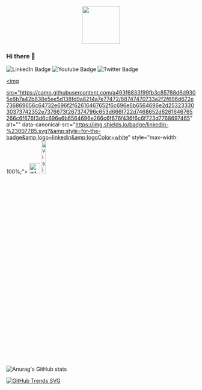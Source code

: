 <div id="header" align="center">
  <img src="https://media.giphy.com/media/M9gbBd9nbDrOTu1Mqx/giphy.gif" width="100"/>
</div>

### Hi there 👋

  <img src="https://img.shields.io/badge/LinkedIn-blue?style=for-the-badge&logo=linkedin&logoColor=white" alt="LinkedIn Badge"/>
  <img src="https://img.shields.io/badge/YouTube-red?style=for-the-badge&logo=youtube&logoColor=white" alt="Youtube Badge"/>
  <img src="https://img.shields.io/badge/Twitter-blue?style=for-the-badge&logo=twitter&logoColor=white" alt="Twitter Badge"/>
 
 
<a href="https://www.linkedin.com/in/nazifaltintas/" rel="nofollow"><img <div id="badges"></div>src="https://camo.githubusercontent.com/a493f6833f99fb3c85788d6d9305e6b7a42b838e5ee5d138fd9a8214a7e77472/68747470733a2f2f696d672e736869656c64732e696f2f62616467652f6c696e6b6564696e2d2532333030373742352e7376673f267374796c653d666f722d7468652d6261646765266c6f676f3d6c696e6b6564696e266c6f676f436f6c6f723d7768697465" alt="" data-canonical-src="https://img.shields.io/badge/linkedin-%230077B5.svg?&amp;style=for-the-badge&amp;logo=linkedin&amp;logoColor=white" style="max-width: 100%;"></a>
<a href="https://github.com/NazifAltintas/" rel="nofollow"> <img src="https://user-images.githubusercontent.com/94930605/160260064-ff3aa908-cbfd-4350-ab28-a26a0b7a1819.png" alt="github_pages" height="28.5" style="max-width: 100%;"></a>
<a target="_blank" rel="noopener noreferrer nofollow" href="https://camo.githubusercontent.com/471614536f7bf176433b502d17f9f8297ddf9d19c5d345bb659211621bf8875a/68747470733a2f2f6b6f6d617265762e636f6d2f67687076632f3f757365726e616d653d6564612d636c61727573776179"><img src="https://camo.githubusercontent.com/471614536f7bf176433b502d17f9f8297ddf9d19c5d345bb659211621bf8875a/68747470733a2f2f6b6f6d617265762e636f6d2f67687076632f3f757365726e616d653d6564612d636c61727573776179" alt="visitor counter" width="15%" data-canonical-src="https://komarev.com/ghpvc/?username=NazifAltintas" style="max-width: 100%;"></a>


<!--
**NazifAltintas/NazifAltintas** is a ✨ _special_ ✨ repository because its `README.md` (this file) appears on your GitHub profile.

Here are some ideas to get you started:

- 🔭 I’m currently working on ...
- 🌱 I’m currently learning ...
- 👯 I’m looking to collaborate on ...
- 🤔 I’m looking for help with ...
- 💬 Ask me about ...
- 📫 How to reach me: ...
- 😄 Pronouns: ...
- ⚡ Fun fact: ...
-->

![Anurag's GitHub stats](https://github-readme-stats.vercel.app/api?username=NazifAltintas&show_icons=true&theme=tokyonight)

 [![GitHub Trends SVG](https://api.githubtrends.io/user/svg/NazifAltintas/langs?time_range=one_year&theme=bright_lights)](https://githubtrends.io)


